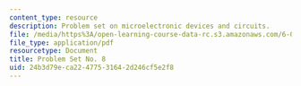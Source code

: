 ```yaml
---
content_type: resource
description: Problem set on microelectronic devices and circuits.
file: /media/https%3A/open-learning-course-data-rc.s3.amazonaws.com/6-012-microelectronic-devices-and-circuits-fall-2009/24b3d79eca22477531642d246cf5e2f8_MIT6_012F09_assn08.pdf
file_type: application/pdf
resourcetype: Document
title: Problem Set No. 8
uid: 24b3d79e-ca22-4775-3164-2d246cf5e2f8
---
```

